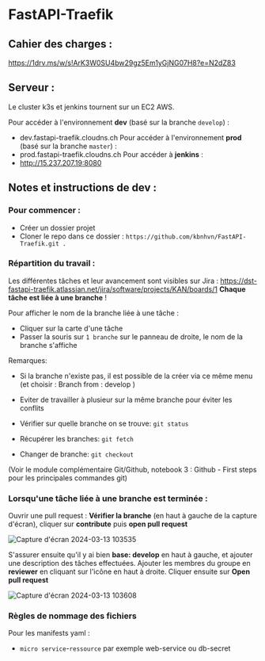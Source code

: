 # FastAPI-Traefik

## Cahier des charges :
https://1drv.ms/w/s!ArK3W0SU4bw29gz5Em1yGjNG07H8?e=N2dZ83

## Serveur :
Le cluster k3s et jenkins tournent sur un EC2 AWS.

Pour accéder à l'environnement **dev** (basé sur la branche ```develop```) :
- dev.fastapi-traefik.cloudns.ch
Pour accéder à l'environnement **prod** (basé sur la branche ```master```) :
- prod.fastapi-traefik.cloudns.ch
Pour accéder à **jenkins** :
- http://15.237.207.19:8080

## Notes et instructions de dev :

### Pour commencer :
- Créer un dossier projet
- Cloner le repo dans ce dossier :
  ```https://github.com/kbnhvn/FastAPI-Traefik.git .```

### Répartition du travail :
Les différentes tâches et leur avancement sont visibles sur Jira : https://dst-fastapi-traefik.atlassian.net/jira/software/projects/KAN/boards/1
**Chaque tâche est liée à une branche** !

Pour afficher le nom de la branche liée à une tâche :
  - Cliquer sur la carte d'une tâche
  - Passer la souris sur ```1 branche``` sur le panneau de droite, le nom de la branche s'affiche

Remarques: 
  - Si la branche n'existe pas, il est possible de la créer via ce même menu (et choisir : Branch from : develop )
  - Eviter de travailler à plusieur sur la même branche pour éviter les conflits

- Vérifier sur quelle branche on se trouve: ```git status```
- Récupérer les branches: ```git fetch```
- Changer de branche: ```git checkout```

(Voir le module complémentaire Git/Github, notebook 3 : Github - First steps pour les principales commandes git)

### Lorsqu'une tâche liée à une branche est terminée :
Ouvrir une pull request :
**Vérifier la branche** (en haut à gauche de la capture d'écran), cliquer sur **contribute** puis **open pull request**

![Capture d'écran 2024-03-13 103535](https://github.com/kbnhvn/FastAPI-Traefik/assets/22301011/fc596a2d-7070-4404-bb11-64021c738e29)

S'assurer ensuite qu'il y ai bien **base: develop** en haut à gauche, et ajouter une description des tâches effectuées.
Ajouter les membres du groupe en **reviewer** en cliquant sur l'icône en haut à droite. 
Cliquer ensuite sur **Open pull request**

![Capture d'écran 2024-03-13 103608](https://github.com/kbnhvn/FastAPI-Traefik/assets/22301011/9e9658d3-8246-4f42-9a3c-fd4655250338)


### Règles de nommage des fichiers
Pour les manifests yaml :
- ```micro service```-```ressource``` par exemple web-service ou db-secret

